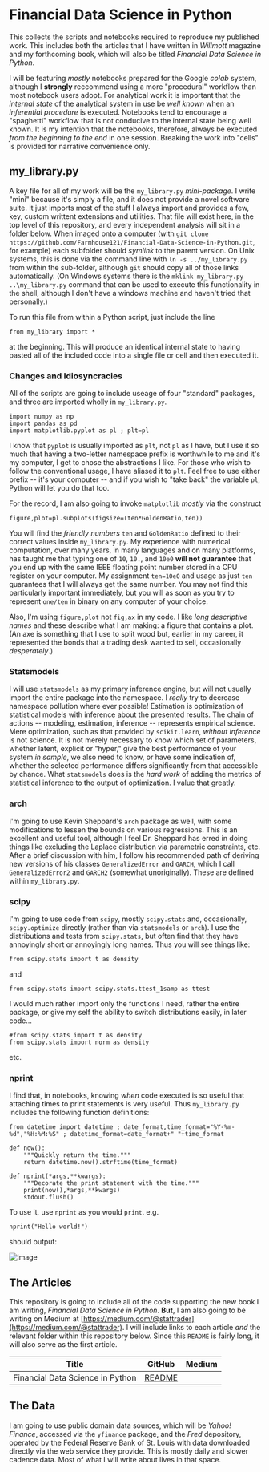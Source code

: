 # Financial Data Science in Python
This collects the scripts and notebooks required to reproduce my published work. This includes both the articles that I have written in _Willmott_ magazine and my forthcoming book, which will also be titled _Financial Data Science in Python_.

I will be featuring _mostly_ notebooks prepared for the Google _colab_ system, although I **strongly** reccommend using a more "procedural" workflow than most notebook users adopt. For analytical work it is important that the _internal state_ of the analytical system in use be _well known_ when an _inferential procedure_ is executed. Notebooks tend to encourage a "spaghetti" workflow that is not conducive to the internal state being well known. It is my intention that the notebooks, therefore, always be executed _from the beginning to the end_ in one session. Breaking the work into "cells" is provided for narrative convenience only.

## my_library.py
A key file for all of my work will be the `my_library.py` _mini-package_. I write "mini" because it's simply a file, and it does not provide a novel software suite. It just imports most of the stuff I always import and provides a few, key, custom writtent extensions and utilities. That file will exist here, in the top level of this repository, and every independent analysis will sit in a folder below. When imaged onto a computer (with `git clone https://github.com/Farmhouse121/Financial-Data-Science-in-Python.git`, for example) each subfolder should _symlink_ to the parent version. On Unix systems, this is done via the command line with `ln -s ../my_library.py` from within the sub-folder, although `git` should copy all of those links automatically. (On Windows systems there is the `mklink my_library.py ..\my_library.py` command that can be used to execute this functionality in the shell, although I don't have a windows machine and haven't tried that personally.)

To run this file from within a Python script, just include the line 
```
from my_library import *
``` 
at the beginning. This will produce an identical internal state to having pasted all of the included code into a single file or cell and then executed it.

### Changes and Idiosyncracies
All of the scripts are going to include useage of four "standard" packages, and three are imported wholly in `my_library.py`.

```
import numpy as np
import pandas as pd
import matplotlib.pyplot as pl ; plt=pl
```

I know that `pyplot` is usually imported as `plt`, not `pl` as I have, but I use it so much that having a two-letter namespace prefix is worthwhile to me and it's my computer, I get to chose the abstractions I like. For those who wish to follow the conventional usage, I have aliased it to `plt`. Feel free to use either prefix -- it's your computer -- and if you wish to "take back" the variable `pl`, Python will let you do that too. 

For the record, I am also going to invoke `matplotlib` _mostly_ via the construct

```
figure,plot=pl.subplots(figsize=(ten*GoldenRatio,ten))
```

You will find the _friendly numbers_ `ten` and `GoldenRatio` defined to their correct values inside `my_library.py`. My experience with numerical computation, over many years, in many languages and on many platforms, has taught me that typing one of `10`, `10.`, and `10e0` **will not guarantee** that you end up with the same IEEE floating point number stored in a CPU register on your computer. My assignment `ten=10e0` and usage as just `ten` guarantees that I will always get the same number. You may not find this particularly important immediately, but you will as soon as you try to represent `one/ten` in binary on any computer of your choice.

Also, I'm using `figure,plot` not `fig,ax` in my code. I like _long descriptive names_ and these describe what I am making: a figure that contains a plot. (An axe is something that I use to split wood but, earlier in my career, it represented the bonds that a trading desk wanted to sell, occasionally _desperately_.)

### Statsmodels
I will use `statsmodels` as my primary inference engine, but will not usually import the entire package into the namespace. I _really_ try to decrease namespace pollution where ever possible! Estimation is optimization of statistical models with inference about the presented results. The chain of actions --  modeling, estimation, inference -- represents empirical science. Mere optimization, such as that provided by `scikit.learn`, _without inference_ is not science. It is not merely necessary to know which set of parameters, whether latent, explicit or "hyper," give the best performance of your system _in sample_, we also need to know, or have some indication of, whether the selected performance differs significantly from that accessible by chance. What `statsmodels` does is the _hard work_ of adding the metrics of statistical inference to the output of optimization. I value that greatly.

### arch
I'm going to use Kevin Sheppard's `arch` package as well, with some modifications to lessen the bounds on various regressions. This is an excellent and useful tool, although I feel Dr. Sheppard has erred in doing things like excluding the Laplace distribution via parametric constraints, etc. After a brief discussion with him, I follow his recommended path of deriving new versions of his classes `GeneralizedError` and `GARCH`, which I call `GeneralizedError2` and `GARCH2` (somewhat unoriginally). These are defined within `my_library.py`.

### scipy
I'm going to use code from `scipy`, mostly `scipy.stats` and, occasionally, `scipy.optimize` directly (rather than via `statsmodels` or `arch`). I use the distributions and tests from `scipy.stats`, but often find that they have annoyingly short or annoyingly long names. Thus you will see things like:
```
from scipy.stats import t as density
```
and
```
from scipy.stats import scipy.stats.ttest_1samp as ttest
```
**I** would much rather import only the functions I need, rather the entire package, or give my self the ability to switch distributions easily, in later code...
```
#from scipy.stats import t as density
from scipy.stats import norm as density
```
etc.

### nprint
I find that, in notebooks, knowing _when_ code executed is so useful that attaching times to print statements is very useful. Thus `my_library.py` includes the following function definitions:
```
from datetime import datetime ; date_format,time_format="%Y-%m-%d","%H:%M:%S" ; datetime_format=date_format+" "+time_format

def now():
    """Quickly return the time."""
    return datetime.now().strftime(time_format)

def nprint(*args,**kwargs):
    """Decorate the print statement with the time."""
    print(now(),*args,**kwargs)
    stdout.flush()
```
To use it, use `nprint` as you would `print`. e.g.
```
nprint("Hello world!")
```
should output:

![image](https://github.com/Farmhouse121/Financial-Data-Science-in-Python/assets/469106/f111b0ec-57e8-4acf-b97d-0b838ee13170)

## The Articles
This repository is going to include all of the code supporting the new book I am writing, _Financial Data Science in Python_. **But**, I am also going to be writing on Medium at [https://medium.com/@stattrader](https://medium.com/@stattrader). I will include links to each article _and_ the relevant folder within this repository below. Since this `README` is fairly long, it will also serve as the first article.

| Title | GitHub | Medium |
|-------|--------|--------|
| Financial Data Science in Python | [README](https://github.com/Farmhouse121/Financial-Data-Science-in-Python/README.md) |

## The Data
I am going to use public domain data sources, which will be _Yahoo! Finance_, accessed via the `yfinance` package, and the _Fred_ depository, operated by the Federal Reserve Bank of St. Louis with data downloaded directly via the web service they provide. This is mostly daily and slower cadence data. Most of what I will write about lives in that space.
